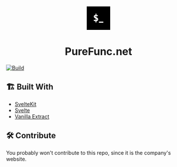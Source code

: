 <p align="center">
  <a href="https://purefunc.net">
    <img alt="PureFunc" src="./static/icon.png" width="64" />
  </a>
</p>
<h1 align="center">
  PureFunc.net
</h1>

[![Build](https://github.com/PureFuncInc/purefunc.net/actions/workflows/deploy.yml/badge.svg?branch=main)](https://github.com/PureFuncInc/purefunc.net/actions/workflows/deploy.yml)

## 🏗 Built With

- [SvelteKit](https://kit.svelte.dev/)
- [Svelte](https://svelte.dev/)
- [Vanilla Extract](https://vanilla-extract.style/)

## 🛠 Contribute

You probably won't contribute to this repo, since it is the company's website.
